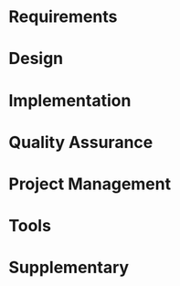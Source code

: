<link rel="stylesheet" href="{{baseUrl}}/css/textbook.css">

<div class="website-content">

<div id="main">

<include src="../softwareEngineering/print.md#main" />

# Requirements

<include src="../requirements/print.md#main" />
<include src="../gatheringRequirements/print.md#main" />
<include src="../specifyingRequirements/print.md#main" />

# Design

<include src="../design/print.md#main" />
<include src="../designPrinciples/print.md#main" />
<include src="../oopDesign/print.md#main" />
<include src="../modeling/print.md#main" />
<include src="../architecture/print.md#main" />
<include src="../designPatterns/print.md#main" />

# Implementation

<include src="../ides/print.md#main" />
<include src="../codeQuality/print.md#main" />
<include src="../refactoring/print.md#main" />
<include src="../documentation/print.md#main" />
<include src="../errorHandling/print.md#main" />
<include src="../integration/print.md#main" />
<include src="../oopImplementation/print.md#main" />
<include src="../reuse/print.md#main" />

# Quality Assurance

<include src="../qualityAssurance/print.md#main" />
<include src="../testing/print.md#main" />
<include src="../testCaseDesign/print.md#main" />

# Project Management

<include src="../revisionControl/print.md#main" />
<include src="../projectPlanning/print.md#main" />
<include src="../teamwork/print.md#main" />
<include src="../processModels/print.md#main" />

# Tools

<include src="../intellij/print.md#main" />
<include src="../gitAndGithub/print.md#main" />
<include src="../javaTools/print.md#main" />
<include src="../junit/print.md#main" />

# Supplementary

<include src="../principles/print.md#main" />

</div>

</div>
